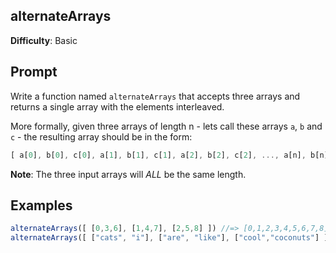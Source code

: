 ## alternateArrays

**Difficulty**: Basic 

## Prompt 

Write a function named `alternateArrays` that accepts three arrays and returns a single array with the elements interleaved. 

More formally, given three arrays of length n -  lets call these arrays `a`, `b` and `c` - the resulting array should be in the form: 

```js
[ a[0], b[0], c[0], a[1], b[1], c[1], a[2], b[2], c[2], ..., a[n], b[n], c[n] ]
```

**Note**: The three input arrays will *ALL* be the same length.

## Examples 

```js
alternateArrays([ [0,3,6], [1,4,7], [2,5,8] ]) //=> [0,1,2,3,4,5,6,7,8]
alternateArrays([ ["cats", "i"], ["are", "like"], ["cool","coconuts"] ]) //=> ["cats", "are", "cool", "i", "like", "coconuts"]
```